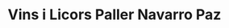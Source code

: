 ---
title: "Vins i Licors Paller Navarro Paz"
url: /baga/vins-i-licors-paller-navarro-paz/
shop: bebidas
---